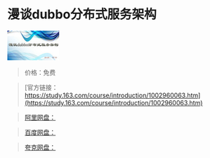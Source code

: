 # 漫谈dubbo分布式服务架构

![img](../../../assets/study163/free/6631720875608083000.jpg)

> 价格：免费

> [官方链接：https://study.163.com/course/introduction/1002960063.htm](https://study.163.com/course/introduction/1002960063.htm)

> [阿里网盘：]()

> [百度网盘：]()

> [夸克网盘：]()
